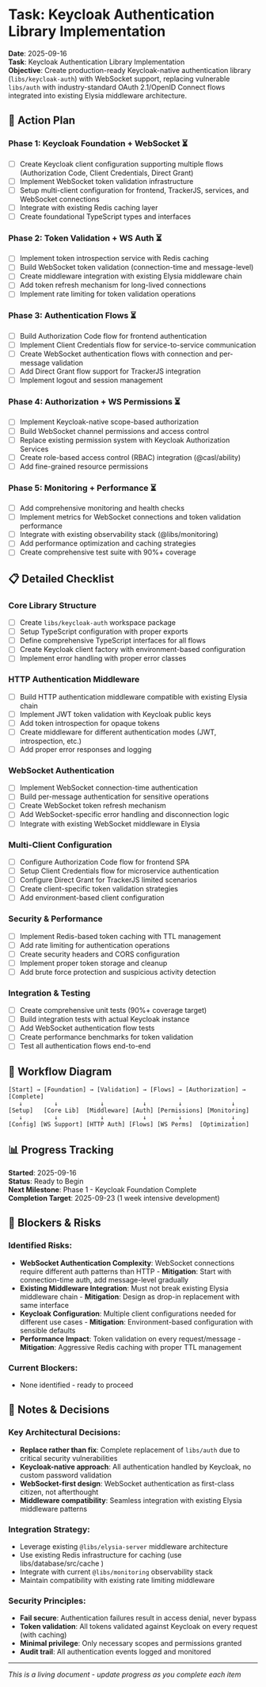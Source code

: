 # Task: Keycloak Authentication Library Implementation

**Date**: 2025-09-16  
**Task**: Keycloak Authentication Library Implementation  
**Objective**: Create production-ready Keycloak-native authentication library (`libs/keycloak-auth`) with WebSocket support, replacing vulnerable `libs/auth` with industry-standard OAuth 2.1/OpenID Connect flows integrated into existing Elysia middleware architecture.

## 🎯 Action Plan

### Phase 1: Keycloak Foundation + WebSocket ⏳

- [ ] Create Keycloak client configuration supporting multiple flows (Authorization Code, Client Credentials, Direct Grant)
- [ ] Implement WebSocket token validation infrastructure
- [ ] Setup multi-client configuration for frontend, TrackerJS, services, and WebSocket connections
- [ ] Integrate with existing Redis caching layer
- [ ] Create foundational TypeScript types and interfaces

### Phase 2: Token Validation + WS Auth ⏳

- [ ] Implement token introspection service with Redis caching
- [ ] Build WebSocket token validation (connection-time and message-level)
- [ ] Create middleware integration with existing Elysia middleware chain
- [ ] Add token refresh mechanism for long-lived connections
- [ ] Implement rate limiting for token validation operations

### Phase 3: Authentication Flows ⏳

- [ ] Build Authorization Code flow for frontend authentication
- [ ] Implement Client Credentials flow for service-to-service communication
- [ ] Create WebSocket authentication flows with connection and per-message validation
- [ ] Add Direct Grant flow support for TrackerJS integration
- [ ] Implement logout and session management

### Phase 4: Authorization + WS Permissions ⏳

- [ ] Implement Keycloak-native scope-based authorization
- [ ] Build WebSocket channel permissions and access control
- [ ] Replace existing permission system with Keycloak Authorization Services
- [ ] Create role-based access control (RBAC) integration (@casl/ability)
- [ ] Add fine-grained resource permissions

### Phase 5: Monitoring + Performance ⏳

- [ ] Add comprehensive monitoring and health checks
- [ ] Implement metrics for WebSocket connections and token validation performance
- [ ] Integrate with existing observability stack (@libs/monitoring)
- [ ] Add performance optimization and caching strategies
- [ ] Create comprehensive test suite with 90%+ coverage

## 📋 Detailed Checklist

### Core Library Structure

- [ ] Create `libs/keycloak-auth` workspace package
- [ ] Setup TypeScript configuration with proper exports
- [ ] Define comprehensive TypeScript interfaces for all flows
- [ ] Create Keycloak client factory with environment-based configuration
- [ ] Implement error handling with proper error classes

### HTTP Authentication Middleware

- [ ] Build HTTP authentication middleware compatible with existing Elysia chain
- [ ] Implement JWT token validation with Keycloak public keys
- [ ] Add token introspection for opaque tokens
- [ ] Create middleware for different authentication modes (JWT, introspection, etc.)
- [ ] Add proper error responses and logging

### WebSocket Authentication

- [ ] Implement WebSocket connection-time authentication
- [ ] Build per-message authentication for sensitive operations
- [ ] Create WebSocket token refresh mechanism
- [ ] Add WebSocket-specific error handling and disconnection logic
- [ ] Integrate with existing WebSocket middleware in Elysia

### Multi-Client Configuration

- [ ] Configure Authorization Code flow for frontend SPA
- [ ] Setup Client Credentials flow for microservice authentication
- [ ] Configure Direct Grant for TrackerJS limited scenarios
- [ ] Create client-specific token validation strategies
- [ ] Add environment-based client configuration

### Security & Performance

- [ ] Implement Redis-based token caching with TTL management
- [ ] Add rate limiting for authentication operations
- [ ] Create security headers and CORS configuration
- [ ] Implement proper token storage and cleanup
- [ ] Add brute force protection and suspicious activity detection

### Integration & Testing

- [ ] Create comprehensive unit tests (90%+ coverage target)
- [ ] Build integration tests with actual Keycloak instance
- [ ] Add WebSocket authentication flow tests
- [ ] Create performance benchmarks for token validation
- [ ] Test all authentication flows end-to-end

## 🔄 Workflow Diagram

```
[Start] → [Foundation] → [Validation] → [Flows] → [Authorization] → [Complete]
   ↓         ↓            ↓           ↓         ↓              ↓
[Setup]   [Core Lib]  [Middleware] [Auth] [Permissions] [Monitoring]
   ↓         ↓            ↓           ↓         ↓              ↓
[Config] [WS Support] [HTTP Auth] [Flows] [WS Perms]  [Optimization]
```

## 📊 Progress Tracking

**Started**: 2025-09-16  
**Status**: Ready to Begin  
**Next Milestone**: Phase 1 - Keycloak Foundation Complete  
**Completion Target**: 2025-09-23 (1 week intensive development)

## 🚫 Blockers & Risks

### Identified Risks:

- **WebSocket Authentication Complexity**: WebSocket connections require different auth patterns than HTTP - **Mitigation**: Start with connection-time auth, add message-level gradually
- **Existing Middleware Integration**: Must not break existing Elysia middleware chain - **Mitigation**: Design as drop-in replacement with same interface
- **Keycloak Configuration**: Multiple client configurations needed for different use cases - **Mitigation**: Environment-based configuration with sensible defaults
- **Performance Impact**: Token validation on every request/message - **Mitigation**: Aggressive Redis caching with proper TTL management

### Current Blockers:

- None identified - ready to proceed

## 📝 Notes & Decisions

### Key Architectural Decisions:

- **Replace rather than fix**: Complete replacement of `libs/auth` due to critical security vulnerabilities
- **Keycloak-native approach**: All authentication handled by Keycloak, no custom password validation
- **WebSocket-first design**: WebSocket authentication as first-class citizen, not afterthought
- **Middleware compatibility**: Seamless integration with existing Elysia middleware patterns

### Integration Strategy:

- Leverage existing `@libs/elysia-server` middleware architecture
- Use existing Redis infrastructure for caching (use libs/database/src/cache )
- Integrate with current `@libs/monitoring` observability stack
- Maintain compatibility with existing rate limiting middleware

### Security Principles:

- **Fail secure**: Authentication failures result in access denial, never bypass
- **Token validation**: All tokens validated against Keycloak on every request (with caching)
- **Minimal privilege**: Only necessary scopes and permissions granted
- **Audit trail**: All authentication events logged and monitored

---

_This is a living document - update progress as you complete each item_
